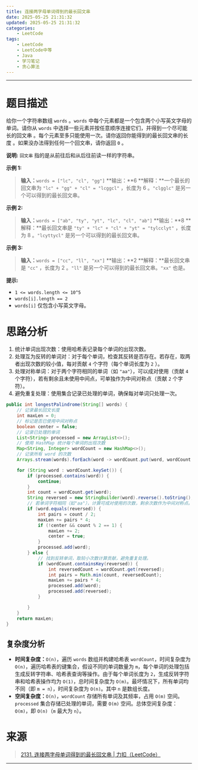 ```yaml
---
title: 连接两字母单词得到的最长回文串
date: 2025-05-25 21:31:32
updated: 2025-05-25 21:31:32
categories:
    - LeetCode
tags:
    - LeetCode
    - LeetCode中等
    - Java
    - 学习笔记
    - 贪心算法
---
```

---

# 题目描述

给你一个字符串数组 `words` 。`words` 中每个元素都是一个包含两个小写英文字母的单词。请你从 `words` 中选择一些元素并按任意顺序连接它们，并得到一个尽可能长的回文串 。每个元素至多只能使用一次。请你返回你能得到的最长回文串的长度 。如果没办法得到任何一个回文串，请你返回 `0` 。

**说明:**
`回文串` 指的是从前往后和从后往前读一样的字符串。

**示例 1:**
> **输入：**`words = ["lc", "cl", "gg"]`
> **输出：**6
> **解释：**一个最长的回文串为 `"lc" + "gg" + "cl" = "lcggcl"` ，长度为 6 。`"clgglc"` 是另一个可以得到的最长回文串。

**示例 2:**
> **输入：**`words = ["ab", "ty", "yt", "lc", "cl", "ab"]`
> **输出：**8
> **解释：**最长回文串是 `"ty" + "lc" + "cl" + "yt" = "tylcclyt"` ，长度为 8 。`"lcyttycl"` 是另一个可以得到的最长回文串。

**示例 3:**
> **输入：**`words = ["cc", "ll", "xx"]`
> **输出：**2
> **解释：**最长回文串是 `"cc"` ，长度为 2 。`"ll"` 是另一个可以得到的最长回文串。`"xx"` 也是。

**提示:**
* `1 <= words.length <= 10^5`
* `words[i].length == 2`
* `words[i]` 仅包含小写英文字母。

<!-- more -->

# 思路分析

1. 统计单词出现次数：使用哈希表记录每个单词的出现次数。
2. 处理互为反转的单词对：对于每个单词，检查其反转是否存在。若存在，取两者出现次数的较小值，每对贡献 `4` 个字符（每个单词长度为 `2` ）。
3. 处理对称单词：对于两个字符相同的单词（如 `"aa"`），可以成对使用（贡献 `4` 个字符），若有剩余且未使用中间点，可单独作为中间对称点（贡献 `2` 个字符）。
4. 避免重复处理：使用集合记录已处理的单词，确保每对单词只处理一次。

```java
public int longestPalindrome(String[] words) {
    // 记录最长回文长度
    int maxLen = 0;
    // 标记是否已使用中间对称点
    boolean center = false;
    // 记录已处理的单词
    List<String> processed = new ArrayList<>();
    // 使用 HashMap 统计每个单词的出现次数
    Map<String, Integer> wordCount = new HashMap<>();
    // 记录所有 word 的次数
    Arrays.stream(words).forEach(word -> wordCount.put(word, wordCount.getOrDefault(word, 0) + 1));

    for (String word : wordCount.keySet()) {
        if (processed.contains(word)) {
            continue;
        }
        int count = wordCount.get(word);
        String reversed = new StringBuilder(word).reverse().toString();
        // 若单词字符相同（如"aa"），计算可成对使用的次数，剩余次数作为中间对称点。
        if (word.equals(reversed)) {
            int pairs = count / 2;
            maxLen += pairs * 4;
            if (!center && count % 2 == 1) {
                maxLen += 2;
                center = true;
            }
            processed.add(word);
        } else {
            // 找到反转单词，取较小次数计算贡献，避免重复处理。
            if (wordCount.containsKey(reversed)) {
                int reversedCount = wordCount.get(reversed);
                int pairs = Math.min(count, reversedCount);
                maxLen += pairs * 4;
                processed.add(word);
                processed.add(reversed);
            }

        }
    }
    return maxLen;
}
```

## 复杂度分析

* **时间复杂度：**`O(n)`，遍历 `words` 数组并构建哈希表 `wordCount`，时间复杂度为 `O(n)`，遍历哈希表的键集合，假设不同的单词数量为 `m`，每个单词的处理包括生成反转字符串、哈希表查询等操作。由于每个单词长度为 `2`，生成反转字符串和哈希表操作均为 `O(1)`，总时间复杂度为 `O(m)`。最坏情况下，所有单词均不同（即 `m = n`），时间复杂度为 `O(n)`。其中 `n` 是数组长度。
* **空间复杂度：**`O(n)`，`wordCount` 存储所有单词及其频率，占用 `O(m)` 空间。`processed` 集合存储已处理的单词，需要 `O(m)` 空间。总体空间复杂度：`O(m)`，即 `O(n)`（`m` 最大为 `n`）。

# 来源

> [2131. 连接两字母单词得到的最长回文串 | 力扣（LeetCode）][1]

---

[1]: https://leetcode.cn/problems/longest-palindrome-by-concatenating-two-letter-words/description/ "2131. 连接两字母单词得到的最长回文串 | 力扣（LeetCode）"
